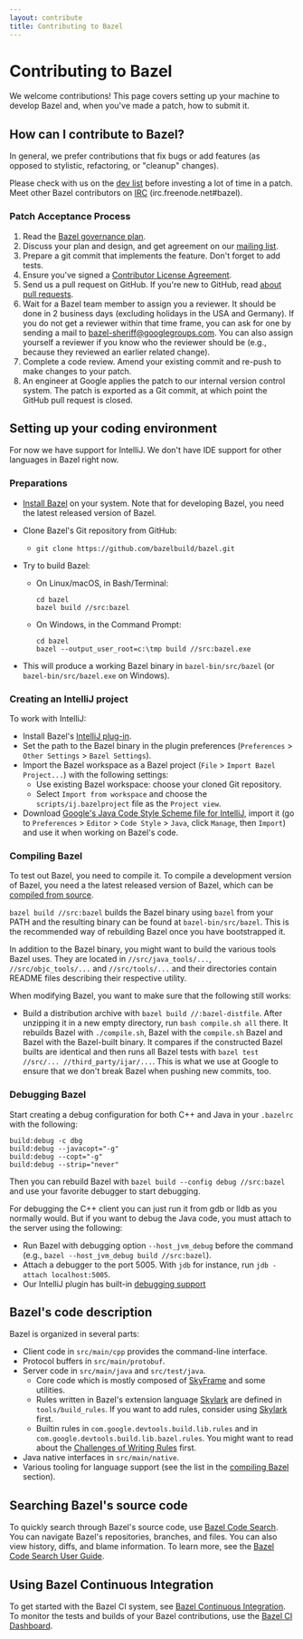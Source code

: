 ```yaml
---
layout: contribute
title: Contributing to Bazel
---
```


# Contributing to Bazel

<p class="lead">We welcome contributions! This page covers setting up your
machine to develop Bazel and, when you've made a patch, how to submit it.</p>

## How can I contribute to Bazel?

In general, we prefer contributions that fix bugs or add features (as opposed to
stylistic, refactoring, or "cleanup" changes).

Please check with us on the
[dev list](https://groups.google.com/forum/#!forum/bazel-dev) before investing
a lot of time in a patch. Meet other Bazel contributors on [IRC](http://webchat.freenode.net)
(irc.freenode.net#bazel).

### Patch Acceptance Process


1. Read the [Bazel governance plan](governance.html).
2. Discuss your plan and design, and get agreement on our [mailing list](https://groups.google.com/forum/#!forum/bazel-dev).
3.  Prepare a git commit that implements the feature. Don't forget to add tests.
4.  Ensure you've signed a [Contributor License Agreement](https://cla.developers.google.com).
5.  Send us a pull request on GitHub. If you're new to GitHub, read [about pull requests](https://help.github.com/articles/about-pull-requests/).
6.  Wait for a Bazel team member to assign you a reviewer.
    It should be done in 2 business days (excluding holidays in the USA and
    Germany). If you do not get a reviewer within that time frame, you can ask
    for one by sending a mail to [bazel-sheriff@googlegroups.com](mailto:bazel-sheriff@googlegroups.com).
    You can also assign yourself a reviewer if you know who the reviewer should
    be (e.g., because they reviewed an earlier related change).
7.  Complete a code review. Amend your existing commit and re-push to make
    changes to your patch.
8.  An engineer at Google applies the patch to our internal version control
    system. The patch is exported as a Git commit, at which point the GitHub
    pull request is closed.

## Setting up your coding environment

For now we have support for IntelliJ. We don't have IDE support for other
languages in Bazel right now.

### Preparations

*  [Install Bazel](https://bazel.build/versions/master/docs/install.html) on your
   system. Note that for developing Bazel, you need the latest released version
   of Bazel.
*  Clone Bazel's Git repository from GitHub:
   *  `git clone https://github.com/bazelbuild/bazel.git`
*  Try to build Bazel:
   *  On Linux/macOS, in Bash/Terminal:

      ```
      cd bazel
      bazel build //src:bazel
      ```

   *  On Windows, in the Command Prompt:

      ```
      cd bazel
      bazel --output_user_root=c:\tmp build //src:bazel.exe
      ```

*  This will produce a working Bazel binary in `bazel-bin/src/bazel` (or `bazel-bin/src/bazel.exe` on Windows).

### Creating an IntelliJ project

To work with IntelliJ:

*  Install Bazel's [IntelliJ plug-in](https://ij.bazel.build).
*  Set the path to the Bazel binary in the plugin preferences
   (`Preferences` > `Other Settings` > `Bazel Settings`).
*  Import the Bazel workspace as a Bazel project
   (`File` > `Import Bazel Project...`) with the following settings:
   *  Use existing Bazel workspace: choose your cloned Git repository.
   *  Select `Import from workspace` and choose the `scripts/ij.bazelproject`
   file as the `Project view`.
*  Download [Google's Java Code Style Scheme file for IntelliJ](https://github.com/google/styleguide/blob/gh-pages/intellij-java-google-style.xml),
   import it (go to `Preferences` > `Editor` > `Code Style` > `Java`, click `Manage`, then `Import`)
   and use it when working on Bazel's code.

<a name="compile-bazel"></a>
### Compiling Bazel

To test out Bazel, you need to compile it. To compile a development version of
Bazel, you need a the latest released version of Bazel, which can be
[compiled from source](/versions/master/docs/install-compile-source.html).

`bazel build //src:bazel` builds the Bazel binary using `bazel` from your PATH
and the resulting binary can be found at `bazel-bin/src/bazel`. This is the
recommended way of rebuilding Bazel once you have bootstrapped it.

In addition to the Bazel binary, you might want to build the various tools Bazel
uses. They are located in `//src/java_tools/...`, `//src/objc_tools/...` and
`//src/tools/...` and their directories contain README files describing their
respective utility.

When modifying Bazel, you want to make sure that the following still works:

*  Build a distribution archive with `bazel build //:bazel-distfile`. After
   unzipping it in a new empty directory, run `bash compile.sh all` there.
   It rebuilds Bazel with `./compile.sh`, Bazel with the
   `compile.sh` Bazel and Bazel with the Bazel-built binary. It compares if the
   constructed Bazel builts are identical and then runs all Bazel tests with
   `bazel test //src/... //third_party/ijar/...`. This is what we use at Google
   to ensure that we don't break Bazel when pushing new commits, too.

### Debugging Bazel

Start creating a debug configuration for both C++ and Java in your `.bazelrc`
with the following:

```
build:debug -c dbg
build:debug --javacopt="-g"
build:debug --copt="-g"
build:debug --strip="never"
```

Then you can rebuild Bazel with `bazel build --config debug //src:bazel` and use
your favorite debugger to start debugging.

For debugging the C++ client you can just run it from gdb or lldb as you normally would.
But if you want to debug the Java code, you must attach to the server using the following:

*  Run Bazel with debugging option `--host_jvm_debug` before the
   command (e.g., `bazel --host_jvm_debug build //src:bazel`).
*  Attach a debugger to the port 5005. With `jdb` for instance,
   run `jdb -attach localhost:5005`.
*  Our IntelliJ plugin has built-in
  [debugging support](https://ij.bazel.build/docs/run-configurations.html)

## Bazel's code description

Bazel is organized in several parts:

*  Client code in `src/main/cpp` provides the command-line interface.
*  Protocol buffers in `src/main/protobuf`.
*  Server code in `src/main/java` and `src/test/java`.
   *  Core code which is mostly composed of [SkyFrame](designs/skyframe.html) and some
     utilities.
   *  Rules written in Bazel's extension language
     [Skylark](docs/skylark/index.html) are defined in `tools/build_rules`. If
     you want to add rules, consider using [Skylark](docs/skylark/index.html)
     first.
   *  Builtin rules in `com.google.devtools.build.lib.rules` and in
     `com.google.devtools.build.lib.bazel.rules`. You might want to read about
     the [Challenges of Writing Rules](docs/rule-challenges.html) first.
*  Java native interfaces in `src/main/native`.
*  Various tooling for language support (see the list in the
   [compiling Bazel](#compile-bazel) section).
   
## Searching Bazel's source code

To quickly search through Bazel's source code, use [Bazel Code Search](https://source.bazel.build/). You can navigate Bazel's repositories, branches, and files. You can also view history, diffs, and blame information. To learn more, see the
[Bazel Code Search User Guide](https://www.bazel.build/browse-and-search-user-guide.html).

## Using Bazel Continuous Integration

To get started with the Bazel CI system, see [Bazel Continuous Integration](https://github.com/bazelbuild/continuous-integration/blob/master/docs/user.md). To monitor the tests and builds of your Bazel contributions, use the [Bazel CI Dashboard](https://ci.bazel.build/).
